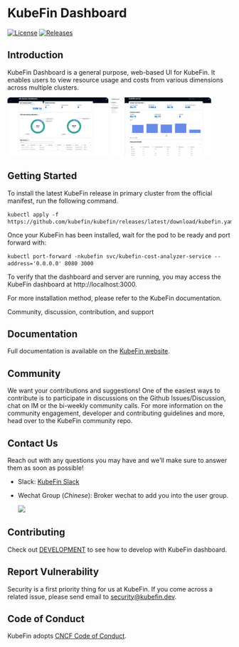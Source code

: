 # KubeFin Dashboard

[![License](https://img.shields.io/badge/License-Apache%202.0-blue.svg)](https://github.com/kubefin/dashboard/blob/main/LICENSE)
[![Releases](https://img.shields.io/github/release/kubefin/dashboard/all.svg?style=flat-square)](https://github.com/kubefin/dashboard/releases)

## Introduction

KubeFin Dashboard is a general purpose, web-based UI for KubeFin. It enables users to view resource usage and costs from various dimensions across multiple clusters.

<img src="./docs/resources/cost-insights-all-clusters.png" width="45%"> <img src="./docs/resources/cost-insights-single-cluster.png" width="45%">

## Getting Started

To install the latest KubeFin release in primary cluster from the official manifest, run the following command.

```shell
kubectl apply -f https://github.com/kubefin/kubefin/releases/latest/download/kubefin.yaml
```
Once your KubeFin has been installed, wait for the pod to be ready and port forward with:

```shell
kubectl port-forward -nkubefin svc/kubefin-cost-analyzer-service --address='0.0.0.0' 8080 3000
```
To verify that the dashboard and server are running, you may access the KubeFin dashboard at http://localhost:3000.

For more installation method, please refer to the KubeFin documentation.

Community, discussion, contribution, and support

## Documentation

Full documentation is available on the [KubeFin website](https://kubefin.dev).

## Community

We want your contributions and suggestions! One of the easiest ways to contribute is to participate in discussions on the Github Issues/Discussion, chat on IM or the bi-weekly community calls. For more information on the community engagement, developer and contributing guidelines and more, head over to the KubeFin community repo.

## Contact Us

Reach out with any questions you may have and we'll make sure to answer them as soon as possible!

- Slack: [KubeFin Slack](https://kubefin.slack.com)
- Wechat Group (*Chinese*): Broker wechat to add you into the user group.
  
  <img src="https://kubefin.dev/img/kubefin-assistant.jpg" width="200" />

## Contributing

Check out [DEVELOPMENT](./DEVELOPMENT.md) to see how to develop with KubeFin dashboard.

## Report Vulnerability

Security is a first priority thing for us at KubeFin. If you come across a related issue, please send email to [security@kubefin.dev](security@kubefin.dev).

## Code of Conduct

KubeFin adopts [CNCF Code of Conduct](https://github.com/cncf/foundation/blob/master/code-of-conduct.md).
